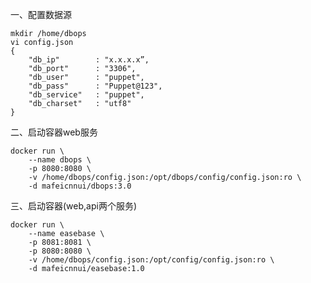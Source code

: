 一、配置数据源

    mkdir /home/dbops
    vi config.json 
    {
        "db_ip"        : "x.x.x.x”,
        "db_port"      : "3306",
        "db_user"      : "puppet",
        "db_pass"      : "Puppet@123",
        "db_service"   : "puppet",
        "db_charset"   : "utf8"
    }

二、启动容器web服务

    docker run \
        --name dbops \
        -p 8080:8080 \
        -v /home/dbops/config.json:/opt/dbops/config/config.json:ro \
        -d mafeicnnui/dbops:3.0


三、启动容器(web,api两个服务)

    docker run \
        --name easebase \
        -p 8081:8081 \
        -p 8080:8080 \
        -v /home/dbops/config.json:/opt/config/config.json:ro \
        -d mafeicnnui/easebase:1.0